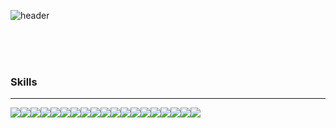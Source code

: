 
<!-- color -->
<!-- https://colorhunt.co/ -->

<!-- banner -->
<!-- https://github.com/kyechan99/capsule-render -->
![header](https://capsule-render.vercel.app/api?type=slice&color=79E0EE&fontColor=FBFFDC&height=300&section=header&text=Developer&fontSize=50&fontAlignY=30&desc=chaeheedongs&descAlign=60&descAlignY=45&rotate=19)

<br>

<!-- https://github.com/anuraghazra/github-readme-stats -->

<!-- ![State](https://github-readme-stats.vercel.app/api?username=chaeheedongs&theme=dark&show_icons=true) -->

<br>

<!-- ![Top Langs](https://github-readme-stats.vercel.app/api/top-langs/?username=chaeheedongs&langs_count=3&show_icons=true&theme=dark) -->

<br>

### Skills
---
<!-- icon -->
<!-- https://simpleicons.org/ -->
<!-- https://github.com/Ileriayo/markdown-badges#markdown-badges -->
<div style="display:flex; flex-direction:row;"> 
    <img src="https://img.shields.io/badge/git-%23F05033.svg?style=flat-square&logo=git&logoColor=black"> 
    <img src="https://img.shields.io/badge/github-%23121011.svg?style=flat-square&logo=github&logoColor=black"> 
    <br> 
    <!-- Atlassian -->
    <img src="https://img.shields.io/badge/jira-%230A0FFF.svg?style=flat-square&logo=jira&logoColor=black"> 
    <img src="https://img.shields.io/badge/bitbucket-%230047B3.svg?style=flat-square&logo=bitbucket&logoColor=black"> 
    <img src="https://img.shields.io/badge/confluence-%23172BF4.svg?style=flat-square&logo=confluence&logoColor=black"> 
    <br> 
    <!-- Frontend -->
    <img src="https://img.shields.io/badge/javascript-F7DF1E?style=flat-square&logo=javascript&logoColor=black"> 
    <img src="https://img.shields.io/badge/react-61DAFB?style=flat-square&logo=react&logoColor=black"> 
    <br> 
    <!-- Backend -->
    <img src="https://img.shields.io/badge/java-%23ED8B00.svg?style=flat-square&logo=openjdk&logoColor=black">
    <img src="https://img.shields.io/badge/Spring Boot-6DB33F?style=flat-square&logo=spring boot&logoColor=black"> 
    <img src="https://img.shields.io/badge/nginx-009639?style=flat-square&logo=nginx&logoColor=black"> 
    <img src="https://img.shields.io/badge/bash-4EAA25?style=flat-square&logo=gnubash&logoColor=black"> 
    <img src="https://img.shields.io/badge/jenkins-%232C5263.svg?style=flat-square&logo=jenkins&logoColor=black"> 
    <br> 
    <!-- DataBase -->
    <img src="https://img.shields.io/badge/oracle-F80000?style=flat-square&logo=oracle&logoColor=black"> 
    <img src="https://img.shields.io/badge/mysql-4479A1?style=flat-square&logo=mysql&logoColor=black"> 
    <img src="https://img.shields.io/badge/MariaDB-003545?style=flat-square&logo=mariadb&logoColor=black">
    <br> 
    <!-- OS -->
    <img src="https://img.shields.io/badge/linux-FCC624?style=flat-square&logo=linux&logoColor=black">
    <img src="https://img.shields.io/badge/ubuntu-E95420?style=flat-square&logo=ubuntu&logoColor=black">
    <img src="https://img.shields.io/badge/rocky-10B981?style=flat-square&logo=rockylinux&logoColor=black">
    <img src="https://img.shields.io/badge/docker-2496ED?style=flat-square&logo=docker&logoColor=black">
    <br>
</div>
